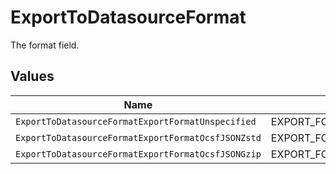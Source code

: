 # ExportToDatasourceFormat

The format field.


## Values

| Name                                               | Value                                              |
| -------------------------------------------------- | -------------------------------------------------- |
| `ExportToDatasourceFormatExportFormatUnspecified`  | EXPORT_FORMAT_UNSPECIFIED                          |
| `ExportToDatasourceFormatExportFormatOcsfJSONZstd` | EXPORT_FORMAT_OCSF_JSON_ZSTD                       |
| `ExportToDatasourceFormatExportFormatOcsfJSONGzip` | EXPORT_FORMAT_OCSF_JSON_GZIP                       |